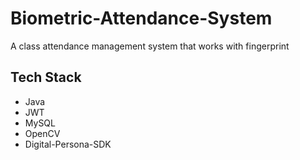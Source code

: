 # Biometric-Attendance-System
A class attendance management system that works with fingerprint 

## Tech Stack
- Java
- JWT
- MySQL
- OpenCV
- Digital-Persona-SDK

